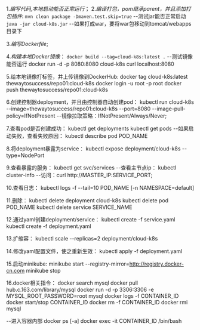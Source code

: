 1._编写代码,本地启动能否正常运行_；
2._编译打包，pom继承parent，并且添加打包插件_:
  `mvn clean package -Dmaven.test.skip=true`
  --测试jar能否正常启动
  `java -jar cloud-k8s.jar`
  --如果打成war，要将war包移动到tomcat/webapps目录下

3._编写Dockerfile_;

4._构建本地Docker镜像_：
  `docker build --tag=cloud-k8s:latest .`
  --测试镜像能否运行
  docker run -d -p 8080:8080 cloud-k8s
  curl localhost:8080

5.给本地镜像打标签，并上传镜像到DockerHub:
  docker tag cloud-k8s:latest thewaytosuccess/repo01:cloud-k8s
  docker login -u root -p root
  docker push thewaytosuccess/repo01:cloud-k8s

6.创建控制器deployment，并且由控制器自动创建pod：
  kubectl run cloud-k8s --image=thewaytosuccess/repo01:cloud-k8s --port=8080 --image-pull-policy=IfNotPresent
  --镜像拉取策略：IfNotPresent/Always/Never;

7.查看pod是否创建成功：
  kubectl get deployments
  kubectl get pods
  --如果启动失败，查看失败原因：
  kubectl describe pod POD_NAME

8.将deployment暴露为service：
  kubectl expose deployment/cloud-k8s --type=NodePort

9.查看暴露的服务：
  kubectl get svc/services
  --查看主节点ip：
  kubectl cluster-info
  --访问：curl http://MASTER_IP:SERVICE_PORT;

10.查看日志：
  kubectl logs -f --tail=10 POD_NAME [-n NAMESPACE=default]

11.删除：
  kubectl delete deployment cloud-k8s
  kubectl delete pod POD_NAME
  kubectl delete service SERVICE_NAME

12.通过yaml创建deployment/service：
  kubectl create -f service.yaml
  kubectl create -f deployment.yaml

13.扩缩容：
  kubectl scale --replicas=2 deployment/cloud-k8s

14.修改yaml配置文件，使之重新生效：
  kubectl apply -f deployment.yaml

15.启动minikube:
  minikube start --registry-mirror=http://registry.docker-cn.com
  minikube stop

16.docker相关指令：
   docker search mysql
   docker pull hub.c.163.com/library/mysql
   docker run -d -p 3306:3306 -e MYSQL_ROOT_PASSWORD=root mysql
   docker logs -f CONTAINER_ID
   docker start/stop CONTAINER_ID
   docker rm -f CONTAINER_ID
   docker rmi mysql

   --进入容器内部
   docker ps [-a]
   docker exec -it CONTAINER_ID /bin/bash



